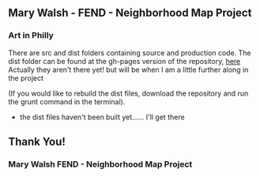 ## Mary Walsh  - FEND - Neighborhood Map Project

### Art in Philly

There are src and dist folders containing source and production code. The dist folder can be found at the gh-pages version of the repository, [here](http://marydurkin.github.io/Art-in-Philly/) Actually they aren't there yet! but will be when I am a little further along in the project

(If you would like to rebuild the dist files, download the repository and run the grunt command in the terminal).
  - the dist files haven't been built yet...... I'll get there


## Thank You!

### Mary Walsh FEND - Neighborhood Map Project






